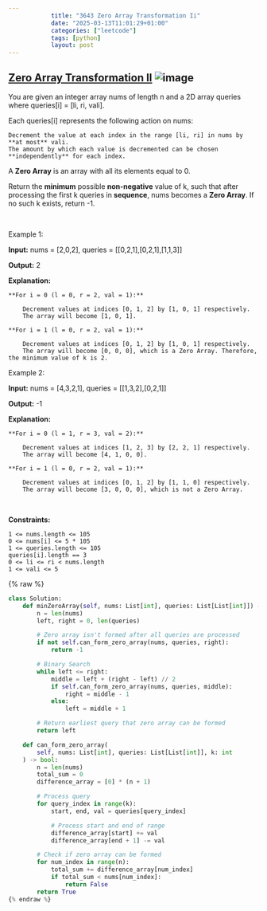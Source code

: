 ```yaml
---
            title: "3643 Zero Array Transformation Ii"
            date: "2025-03-13T11:01:29+01:00"
            categories: ["leetcode"]
            tags: [python]
            layout: post
---
```

            
## [Zero Array Transformation II](https://leetcode.com/problems/zero-array-transformation-ii) ![image](https://img.shields.io/badge/Difficulty-Medium-orange)

You are given an integer array nums of length n and a 2D array queries where queries[i] = [li, ri, vali].

Each queries[i] represents the following action on nums:

	Decrement the value at each index in the range [li, ri] in nums by **at most** vali.
	The amount by which each value is decremented can be chosen **independently** for each index.

A **Zero Array** is an array with all its elements equal to 0.

Return the **minimum** possible **non-negative** value of k, such that after processing the first k queries in **sequence**, nums becomes a **Zero Array**. If no such k exists, return -1.

 

Example 1:

**Input:** nums = [2,0,2], queries = [[0,2,1],[0,2,1],[1,1,3]]

**Output:** 2

**Explanation:**

	**For i = 0 (l = 0, r = 2, val = 1):**

		Decrement values at indices [0, 1, 2] by [1, 0, 1] respectively.
		The array will become [1, 0, 1].

	**For i = 1 (l = 0, r = 2, val = 1):**

		Decrement values at indices [0, 1, 2] by [1, 0, 1] respectively.
		The array will become [0, 0, 0], which is a Zero Array. Therefore, the minimum value of k is 2.

Example 2:

**Input:** nums = [4,3,2,1], queries = [[1,3,2],[0,2,1]]

**Output:** -1

**Explanation:**

	**For i = 0 (l = 1, r = 3, val = 2):**

		Decrement values at indices [1, 2, 3] by [2, 2, 1] respectively.
		The array will become [4, 1, 0, 0].

	**For i = 1 (l = 0, r = 2, val = 1):**

		Decrement values at indices [0, 1, 2] by [1, 1, 0] respectively.
		The array will become [3, 0, 0, 0], which is not a Zero Array.

 

**Constraints:**

	1 <= nums.length <= 105
	0 <= nums[i] <= 5 * 105
	1 <= queries.length <= 105
	queries[i].length == 3
	0 <= li <= ri < nums.length
	1 <= vali <= 5

{% raw %}
```python
class Solution:
    def minZeroArray(self, nums: List[int], queries: List[List[int]]) -> int:
        n = len(nums)
        left, right = 0, len(queries)

        # Zero array isn't formed after all queries are processed
        if not self.can_form_zero_array(nums, queries, right):
            return -1

        # Binary Search
        while left <= right:
            middle = left + (right - left) // 2
            if self.can_form_zero_array(nums, queries, middle):
                right = middle - 1
            else:
                left = middle + 1

        # Return earliest query that zero array can be formed
        return left

    def can_form_zero_array(
        self, nums: List[int], queries: List[List[int]], k: int
    ) -> bool:
        n = len(nums)
        total_sum = 0
        difference_array = [0] * (n + 1)

        # Process query
        for query_index in range(k):
            start, end, val = queries[query_index]

            # Process start and end of range
            difference_array[start] += val
            difference_array[end + 1] -= val

        # Check if zero array can be formed
        for num_index in range(n):
            total_sum += difference_array[num_index]
            if total_sum < nums[num_index]:
                return False
        return True
{% endraw %}
